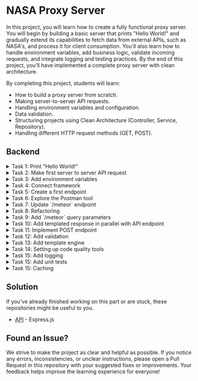 # NASA Proxy Server

In this project, you will learn how to create a fully functional proxy server. You will begin by building a basic server that prints "Hello World!" and gradually extend its capabilities to fetch data from external APIs, such as NASA's, and process it for client consumption.
You'll also learn how to handle environment variables, add business logic, validate incoming requests, and integrate logging and testing practices. By the end of this project, you’ll have implemented a complete proxy server with clean architecture.

By completing this project, students will learn:
- How to build a proxy server from scratch.
- Making server-to-server API requests.
- Handling environment variables and configuration.
- Data validation.
- Structuring projects using Clean Architecture (Controller, Service, Repository).
- Handling different HTTP request methods (GET, POST).

## Backend

<details>
  <summary>Task 1: Print "Hello World!"</summary>

  ---

  **Description:**

  Let's start our experience in new area with small funny tradition. It should be easy.
  
  **Acceptance Criteria:**

  - "Hello World!" is printed in console by running application.

  **Technology-related requirements:**

  <details>
  <summary>NodeJS</summary>

  - Create index.js file created.
  </details>

---

</details>

<details>
  <summary>Task 2: Make first server to server API request</summary>

  ---

  **Description:**

  At this stage, we will try to get data from a third-party API. Based on the example of the NASA API it is necessary to get an answer from NASA about how many asteroids were seen from Monday to Friday and bring it to the console.
  
  **Acceptance Criteria:**

  - NASA API token is created by [sign up](https://api.nasa.gov/index.html).
  - NASA API endpoint is called and response is received `GET https://api.nasa.gov/neo/rest/v1/feed?start_date=START_DATE&end_date=END_DATE&api_key=API_KEY`.
  - Response in JSON format is printed to the console.

  **Technology-related requirements:**

  <details>
  <summary>NodeJS</summary>

  - package.json file is initialized.
  - `start` script added to `package.json`.
  - `axios` installed.
  - If error "Error: unable to get local issuer certificate" occurs, install the cross-env package and extend the application start command with an additional environment variable:
    - ```"start": "cross-env NODE_TLS_REJECT_UNAUTHORIZED=0 node index.js"```

  </details>

  **Materials:**
  - [Axios vs. Fetch API: Selecting the Right Tool for HTTP Requests](https://medium.com/%40johnnyJK/axios-vs-fetch-api-selecting-the-right-tool-for-http-requests-ecb14e39e285#:~:text=Axios%20will%20automatically%20transforms%20the%2cbe%20stored%20in%20any%20variable.)

---

</details>

<details>
  <summary>Task 3: Add environment variables</summary>

  ---

  **Description:**

  Application runs with hardcoded token and API link and this is great, but in real projects we try to make such variables dynamic and store them in a separate env file in order to avoid additional code changes during work with different environments.
  
  **Acceptance Criteria:**

  - Add .env for environment variables.
  - `.env` file added to `.gitignore`.
  - `.env.example` created with save key but with no values.
  - The hardcoded `NASA_URL` and `NASA_API_KEY` values ​​are used from environment variables

  **Materials:**

  <details>
  <summary>NodeJS</summary>
  
  - [How to read environment variables from Node.js](https://nodejs.org/en/learn/command-line/how-to-read-environment-variables-from-nodejs)
  
  </details>

---

</details>

<details>
  <summary>Task 4: Connect framework</summary>

  ---

  **Description:**

  Before this step, we did not install any additional tools. In this task you need to select a framework and prepare it for further work.
  
  **Acceptance Criteria:**

  - The framework is installed and the application runs on port 4000.
  - After starting the server, a message is displayed in the console that the server is running and on what port.
  - The code written earlier still works.

  **Technology-related requirements:**

  <details>
  <summary>NodeJS</summary>
  
  - `Express.js` is used
  
  </details>

---

</details>

<details>
  <summary>Task 5: Create a first endpoint</summary>

  ---

  **Description:**

  Create a first api endpoint and send json response from NASA API request as a own server response.
  
  **Acceptance Criteria:**

  - Added `/meteor` endpoint.
  - The request code from the second task has been moved to the endpoint.
  - Endpoint returns response from NASA api.

---

</details>

<details>
  <summary>Task 6: Explore the Postman tool</summary>

  ---

  **Description:**

  During development, it would be great to make requests to different APIs, changing different query parameters and not writing additional lines of code for this. There are several options for solving this problem, but the most common solution is to use Postman.
  Deal with this tool, make requests via postman to the NASA API and make a request to the proxy server we have already written.
  
  **Acceptance Criteria:**

  - Postman installed.
  - `/meteor` enpoint tested in postman and responce received.

---

</details>

<details>
  <summary>Task 7: Update `/meteor` endpoint</summary>

  ---

  **Description:**

  Often, when a client wants to get data from third-party sources, he does not need all the information in its entirety, so on the side of our server we refactor the information received from a third-party source, filter it, removing unnecessary or perform computational operations with the received data, and after all the business logic, we form a convenient object for use on the client with data and return it.
  
  **Acceptance Criteria:**

  - On `/meteors`, an object containing only the following items should be returned:
    - `id` of the meteorite
    - `name`
    - `diameter_meters`
    - `is_potentially_hazardous_asteroid`
    - `close_approach_date_full`
    - `relative_velocity_kps`

  **Example:**
  ```json
    [{
      "id": "54491553",
      "name": "(2024 TC15)",
      "diameter_meters": 25.7418632455,
      "is_potentially_hazardous_asteroid": false,
      "close_approach_date_full": "2024-Oct-17 20:48",
      "relative_velocity_kps": "9.2338731143"
    }]
  ```

---

</details>

<details>
  <summary>Task 8: Refactoring</summary>

  ---

  **Description:**

  During the development process, our code will grow and take up more and more lines, and in half a year we will no longer be able to work quickly and efficiently with it, especially if we take a break from development on this project and we need to go back to change or add something to it.
  Therefore, we will follow the rules of CleanCode, where each code file has its place in the architecture of the entire application. These rules of good manners will improve the readability of the code, and, accordingly, the speed of working on it.
  It is necessary to understand that several people can work on the project at the same time, so a single style of code management will help in the development of the product, because if someone makes a change to the project, there will be a feeling that you made it yourself.
  We've divided the app into three layers - `controllers`/`services`/`repositories`
  **Controllers** contains only a specific implementation of a protocol. For example, there are protocols: HTTP and WS. Both protocols can trigger the same set of actions, i.e. services. Most often, this is a simple function that takes parameters, regroups and validates them, and passes them to service.
  **Services** - usage scenarios. This is where all the business logic of the application is stored. Business logic or scripts allow us to use everything in the application and build scripts linearly.
  **Repositories** are wrappers over libraries that work with repositories. Such shells are written so that in the future it is possible to easily change one library to another. That is, they help us to reuse queries to the database and entities everywhere in the form of a single function.
  
  **Acceptance Criteria:**

  - The application is divided into layers.
  - Logic is divided between layers.
  - Added custom error handler. If your framework supports the ability to throw exceptions with different status codes, then you can ignore this.
  - A single error handler catches all exceptions and treats them equally.
  - When accessing a non-existent endpoint, a 404 status code and the message “Page not found” are returned.

  **Example:**
  ```
  +---app
   +---config
     config.js
   +---controllers
     meteor.controller.js
   +---repositories
     meteor.repository.js
   +---services
     meteor.service.js
   +---utils
     errorHandler.js
     exception.js
  +---postman
   postman_collection.json
         
  .env
  .env.example
  .gitignore
  index.js
  package-lock.json
  package.json
  README.md
  ```

  **Materials:**

  <details>
  <summary>NodeJS</summary>
  
  - [Simplified Guide to Setting Up a Global Error Handler in Express.js](https://medium.com/@mohsinansari.dev/simplified-guide-to-setting-up-a-global-error-handler-in-express-js-daf8dd640b69)
  
  </details>

---

</details>

<details>
  <summary>Task 9: Add `/meteor` query parameters</summary>

  ---

  **Description:**

  In this task, we need to extend the capabilities of the existing endpoint `/meteors`.
  We will pass query parameters in the query to control the logic on the server.
  **Query params:**
    - `date` helps to set the period during which we are interested in information on meteorites
    - `count` returns only the number of meteorites that have been seen.
    were-dangerous-meteors returns true or false whether they have been seen among meteorites potentially dangerous to Earth.
  Each of the parameters is optional, but if present, the data from the NASA API should match the given date. Date range like date=[2024-10-10,2024-10-12] is allowed
  
  **Acceptance Criteria:**

  - `date`, `count` and `were-dangerous-meteors` added as a parameter to the query
  - The parameters work independently of each other and are optional. A default value has been added for each of them

  **Technology-related requirements:**

  <details>
  <summary>NodeJS</summary>
  
  - `date-fns` is used
  
  </details>
  
  **Example:**
  ```
    /meteors

    /meteors?date=2024-10-09&count=true&wereDangerousMeteors=true
    
    /meteors?date[]=2024-10-10&date[]=2024-10-12&count=true&wereDangerousMeteors=true
  ```

---

</details>

<details>
  <summary>Task 10: Add templated response in parallel with API endpoint</summary>

  ---

  **Description:**
  In this task we will try to further visualize the existing data and add a separate endpoint for this.
  
  **Acceptance Criteria:**

  - The new endpoint returns existing data from the controller.
  - Template engine is used.
  - Query parameters supported.

  **Technology-related requirements:**

  <details>
  <summary>NodeJS</summary>
  
  - `nunjacks` is used
  
  </details>

---

</details>

<details>
  <summary>Task 11:  Implement POST endpoint</summary>

  ---

  **Description:**
  There is not only a GET request, but there are also the following types: GET, POST, PUT, PATCH, DELETE and others.
  We will look at the most used ones. Let's add a POST request in which we will pass the request body, in which we will place user `NASA_API_KEY`
  In response, the user should receive a picture from the rover.
  
  **Acceptance Criteria:**

  - New post request added.
  - When requesting a new endpoint, the most recent photo from the rover is returned.

---

</details>

<details>
  <summary>Task 12:  Add validation</summary>

  ---

  **Description:**
  It's good if we always receive a request on our server in the same form and we know how to process it, but what if an empty or incomplete request comes to us, and we cannot make a request to a third-party source and form a decent response to the user, or due to the incompleteness of the request, our business logic breaks down.
  To do this, we can use validation to exclude such cases, and then meaningful errors will come to the client's side, indicating what we need in order to fulfill their request.
  
  **Acceptance Criteria:**

  - Data validation library added.
  - Added data validation scheme for POST requests.

  **Technology-related requirements:**

  <details>
  <summary>NodeJS</summary>
  
  - `joi` or `yup` is used
  
  </details>
---

</details>

<details>
  <summary>Task 13:  Add template engine</summary>

  ---

  **Description:**
  In this project we are not working with JS frameworks, but let's still add a little user interactivity for our data.
   
  **Acceptance Criteria:**

  - GET request returns HTML code with form.
  - POST request returns HTML code with photo.

  **Technology-related requirements:**

  <details>
  <summary>NodeJS</summary>
  
  - `nunjucks` is used
  
  </details>
---

</details>

<details>
  <summary>Task 14:  Setting up code quality tools</summary>

  ---

  **Description:**
  In this project we are not working with JS frameworks, but let's still add a little user interactivity for our data.
   
  **Acceptance Criteria:**

  - Added code quality checking tools.
  - Based on the established rules, a check was launched and all comments were corrected.

  **Technology-related requirements:**

  <details>
  <summary>NodeJS</summary>

  - Type script is added and configured
  - Implement `build` and `start` scripts with TS support
  - All files are refactored to TS
  - Types and models are covered with types
  - Using the recommended article, install and configure eslint, prettier and husky
  - Integration with Development Tools: ESLint is integrated with the project’s development tools, such as:
    - Pre-commit hooks that run ESLint checks before allowing commits.
    - Integration with the project’s IDEs/editors to highlight linting errors and warnings in real-time.
    - Integration with the project’s continuous integration (CI) pipeline to run linting checks on push or pull requests.
  
  </details>

  **Materials:**

  <details>
  <summary>NodeJS</summary>
  
  - [Enforcing code style with eslint, prettier, and husky](https://apps-on-azure.net/typescript/2024/2024-07-22-eslint-husky-prettier.html)
  - [Adding Typescript to your Node.js project](https://medium.com/geekculture/adding-typescript-to-your-node-js-project-fe4ba08369c8)
  
  </details>
---

</details>

<details>
  <summary>Task 15: Add logging</summary>

  ---

  **Description:**
  There are several reasons for logging events occurring on the server. For example, logging incoming requests allows you to get statistics about how often users encounter a 404 error, what could be the reason for it, or which UserAgent client application is used. You can also find out the time of occurrence of the error and its cause.
  This can be achieved by accessing different parts of the process and writing a few lines of JavaScript code.
   
  **Acceptance Criteria:**

  - Logging added.

  **Technology-related requirements:**

  <details>
  <summary>NodeJS</summary>

  - In addition to the main logger, we suggest additionally adding Sentry
  
  </details>
---

</details>

<details>
  <summary>Task 15: Add unit tests</summary>

  ---

  **Description:**
  To increase the stability of the application and reduce the time spent on manual testing, you need to add tests.
  
   
  **Acceptance Criteria:**

  - Testing tools are configured.
  - Unit tests have been added for the controller layer and services layer.
  - Coverage 70%.

---

</details>

<details>
  <summary>Task 15: Caching</summary>

  ---

  **Description:**
  Network requests are one of the bottlenecks in application speed. This step suggests caching some data.
  
   
  **Acceptance Criteria:**

  - `docker-compose` with radis configuration is added.
  - Radis configured.
  - The get request caches the data and, when requested again, returns the data from the cache without returning to the NASA Api.
  - The cache is reset every 15 minutes.

---

</details>

## Solution
If you've already finished working on this part or are stuck, these repositories might be useful to you.
  - [API](https://github.com/petproject-dev/nasa_proxy_server) - Express.js

## Found an Issue?
We strive to make the project as clear and helpful as possible. If you notice any errors, inconsistencies, or unclear instructions, please open a Pull Request in this repository with your suggested fixes or improvements. Your feedback helps improve the learning experience for everyone!
